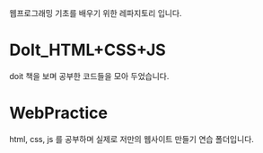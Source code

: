 웹프로그래밍 기초를 배우기 위한 레파지토리 입니다.
<h1>DoIt_HTML+CSS+JS</h1>
doit 책을 보며 공부한 코드들을 모아 두었습니다.
<h1>WebPractice</h1>
html, css, js 를 공부하며 실제로 저만의 웹사이트 만들기 연습 폴더입니다.